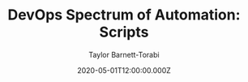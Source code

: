 ---
title: "DevOps Spectrum of Automation: Scripts"
date: 2020-05-01T12:00:00.000Z
author: Taylor Barnett-Torabi
summary: "A look at our longtime, trusted friend in the spectrum of automation"
tags:
  - post
remoteURL: https://www.transposit.com/devops-blog/devops/2020.05.01-scripts-devops-spectrum-of-automation/
remoteBaseURL: transposit.com
---